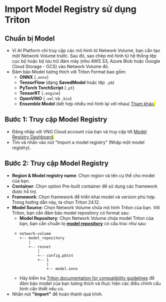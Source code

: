 # Import Model Registry sử dụng Triton

## Chuẩn bị Model

* Vì AI Platform chỉ truy cập các mô hình từ Network Volume, bạn cần tạo một Network Volume trước. Sau đó, sao chép mô hình từ hệ thống tệp cục bộ hoặc bộ lưu trữ đám mây (như AWS S3, Azure Blob hoặc Google Cloud Storage - GCS) vào Network Volume đó.
* Đảm bảo Model tương thích với Triton Format bao gồm:&#x20;
  * **ONNX** (`.onnx`)
  * **TensorFlow** (dạng **SavedModel** hoặc tệp `.pb`)
  * **PyTorch TorchScript** (`.pt`)
  * **TensorRT** (`.engine`)
  * **OpenVINO** (`.xml` và `.bin`)
  * **Ensemble Model** (kết hợp nhiều mô hình lại với nhau) [Tham khảo](https://docs.nvidia.com/deeplearning/triton-inference-server/user-guide/docs/user_guide/ensemble_models.html)<mark style="color:$primary;">.</mark>

## Bước 1: Truy cập Model Registry

* Đăng nhập với VNG Cloud account của bạn và truy cập tới [Model Registry Dashboard](https://aiplatform.console.vngcloud.vn/registry)<mark style="color:$info;">.</mark>
* Tìm và nhấn vào nút "Import a model registry" (Nhập một model registry).

## Bước 2: Truy cập Model Registry

* **Region & Model registry name**: Chọn region và tên cụ thể cho model của bạn.
* **Container**: Chọn option Pre-built container để sử dụng các framework được hỗ trợ.
* **Framework**: Chọn framework để triển khai model và version phù hợp. Trong hướng dẫn này, ta chọn Triton 24.12.
* **Model Source**: Chọn Network Volume chứa mô hình Triton của bạn. Với Triton, bạn cần đảm bảo model repository có format sau:
  * **Model Repository**: Chọn Network Volume chứa model Triton của bạn, bạn cần chuẩn bị [**model repository**](https://docs.nvidia.com/deeplearning/triton-inference-server/user-guide/docs/tutorials/Conceptual_Guide/Part_1-model_deployment/README.html#setting-up-the-model-repository) có cấu trúc như sau:
  * ```
    network-volume
    +-- model_repository
        |
        +-- resnet
            |
            +-- config.pbtxt
            +-- 1
                |
                +-- model.onnx
    ```
  * Hãy kiểm tra [Triton documentation for compatibility guidelines](https://docs.nvidia.com/deeplearning/triton-inference-server/user-guide/docs/user_guide/model_repository.html) để đảm bảo model của bạn tương thích và thực hiện các điều chỉnh cấu hình cần thiết nếu có.
* Nhấn nút **"Import"** để hoàn thành quá trình.
